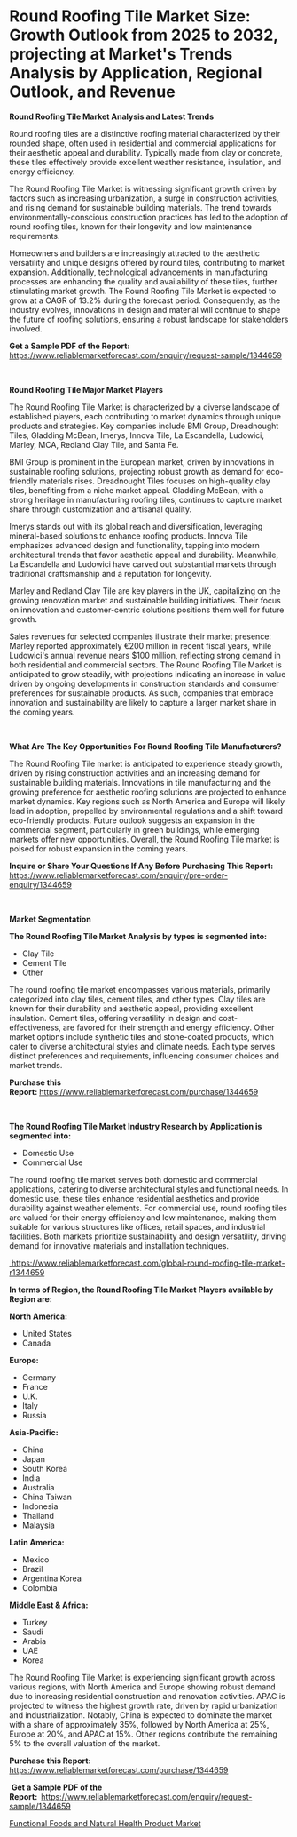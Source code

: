 <p><h1>Round Roofing Tile Market Size: Growth Outlook from 2025 to 2032, projecting at Market's Trends Analysis by Application, Regional Outlook, and Revenue</h1></p><p><strong>Round Roofing Tile Market Analysis and Latest Trends</strong></p>
<p><p>Round roofing tiles are a distinctive roofing material characterized by their rounded shape, often used in residential and commercial applications for their aesthetic appeal and durability. Typically made from clay or concrete, these tiles effectively provide excellent weather resistance, insulation, and energy efficiency. </p><p>The Round Roofing Tile Market is witnessing significant growth driven by factors such as increasing urbanization, a surge in construction activities, and rising demand for sustainable building materials. The trend towards environmentally-conscious construction practices has led to the adoption of round roofing tiles, known for their longevity and low maintenance requirements. </p><p>Homeowners and builders are increasingly attracted to the aesthetic versatility and unique designs offered by round tiles, contributing to market expansion. Additionally, technological advancements in manufacturing processes are enhancing the quality and availability of these tiles, further stimulating market growth. The Round Roofing Tile Market is expected to grow at a CAGR of 13.2% during the forecast period. Consequently, as the industry evolves, innovations in design and material will continue to shape the future of roofing solutions, ensuring a robust landscape for stakeholders involved.</p></p>
<p><strong>Get a Sample PDF of the Report:&nbsp;</strong> <a href="https://www.reliablemarketforecast.com/enquiry/request-sample/1344659?utm_campaign=3203&utm_medium=2&utm_source=Github&utm_content=ia&utm_term=24032025&utm_id=round-roofing-tile">https://www.reliablemarketforecast.com/enquiry/request-sample/1344659</a></p>
<p>&nbsp;</p>
<p><strong>Round Roofing Tile Major Market Players</strong></p>
<p><p>The Round Roofing Tile Market is characterized by a diverse landscape of established players, each contributing to market dynamics through unique products and strategies. Key companies include BMI Group, Dreadnought Tiles, Gladding McBean, Imerys, Innova Tile, La Escandella, Ludowici, Marley, MCA, Redland Clay Tile, and Santa Fe.</p><p>BMI Group is prominent in the European market, driven by innovations in sustainable roofing solutions, projecting robust growth as demand for eco-friendly materials rises. Dreadnought Tiles focuses on high-quality clay tiles, benefiting from a niche market appeal. Gladding McBean, with a strong heritage in manufacturing roofing tiles, continues to capture market share through customization and artisanal quality.</p><p>Imerys stands out with its global reach and diversification, leveraging mineral-based solutions to enhance roofing products. Innova Tile emphasizes advanced design and functionality, tapping into modern architectural trends that favor aesthetic appeal and durability. Meanwhile, La Escandella and Ludowici have carved out substantial markets through traditional craftsmanship and a reputation for longevity.</p><p>Marley and Redland Clay Tile are key players in the UK, capitalizing on the growing renovation market and sustainable building initiatives. Their focus on innovation and customer-centric solutions positions them well for future growth.</p><p>Sales revenues for selected companies illustrate their market presence: Marley reported approximately €200 million in recent fiscal years, while Ludowici's annual revenue nears $100 million, reflecting strong demand in both residential and commercial sectors. The Round Roofing Tile Market is anticipated to grow steadily, with projections indicating an increase in value driven by ongoing developments in construction standards and consumer preferences for sustainable products. As such, companies that embrace innovation and sustainability are likely to capture a larger market share in the coming years.</p></p>
<p>&nbsp;</p>
<p><strong>What Are The Key Opportunities For Round Roofing Tile Manufacturers?</strong></p>
<p><p>The Round Roofing Tile market is anticipated to experience steady growth, driven by rising construction activities and an increasing demand for sustainable building materials. Innovations in tile manufacturing and the growing preference for aesthetic roofing solutions are projected to enhance market dynamics. Key regions such as North America and Europe will likely lead in adoption, propelled by environmental regulations and a shift toward eco-friendly products. Future outlook suggests an expansion in the commercial segment, particularly in green buildings, while emerging markets offer new opportunities. Overall, the Round Roofing Tile market is poised for robust expansion in the coming years.</p></p>
<p><strong>Inquire or Share Your Questions If Any Before Purchasing This Report:</strong> <a href="https://www.reliablemarketforecast.com/enquiry/pre-order-enquiry/1344659?utm_campaign=3203&utm_medium=2&utm_source=Github&utm_content=ia&utm_term=24032025&utm_id=round-roofing-tile">https://www.reliablemarketforecast.com/enquiry/pre-order-enquiry/1344659</a></p>
<p>&nbsp;</p>
<p><strong>Market Segmentation</strong></p>
<p><strong>The Round Roofing Tile Market Analysis by types is segmented into:</strong></p>
<p><ul><li>Clay Tile</li><li>Cement Tile</li><li>Other</li></ul></p>
<p><p>The round roofing tile market encompasses various materials, primarily categorized into clay tiles, cement tiles, and other types. Clay tiles are known for their durability and aesthetic appeal, providing excellent insulation. Cement tiles, offering versatility in design and cost-effectiveness, are favored for their strength and energy efficiency. Other market options include synthetic tiles and stone-coated products, which cater to diverse architectural styles and climate needs. Each type serves distinct preferences and requirements, influencing consumer choices and market trends.</p></p>
<p><strong>Purchase this Report:&nbsp;</strong><a href="https://www.reliablemarketforecast.com/purchase/1344659?utm_campaign=3203&utm_medium=2&utm_source=Github&utm_content=ia&utm_term=24032025&utm_id=round-roofing-tile">https://www.reliablemarketforecast.com/purchase/1344659</a></p>
<p>&nbsp;</p>
<p><strong>The Round Roofing Tile Market Industry Research by Application is segmented into:</strong></p>
<p><ul><li>Domestic Use</li><li>Commercial Use</li></ul></p>
<p><p>The round roofing tile market serves both domestic and commercial applications, catering to diverse architectural styles and functional needs. In domestic use, these tiles enhance residential aesthetics and provide durability against weather elements. For commercial use, round roofing tiles are valued for their energy efficiency and low maintenance, making them suitable for various structures like offices, retail spaces, and industrial facilities. Both markets prioritize sustainability and design versatility, driving demand for innovative materials and installation techniques.</p></p>
<p><a href="https://www.reliablemarketforecast.com/global-round-roofing-tile-market-r1344659?utm_campaign=3203&utm_medium=2&utm_source=Github&utm_content=ia&utm_term=24032025&utm_id=round-roofing-tile">&nbsp;https://www.reliablemarketforecast.com/global-round-roofing-tile-market-r1344659</a></p>
<p><strong>In terms of Region, the Round Roofing Tile Market Players available by Region are:</strong></p>
<p>
    <p> <strong> North America: </strong>
        <ul>
            <li>United States</li>
            <li>Canada</li>
        </ul>
        </p> 
    <p> <strong> Europe: </strong>
        <ul>
            <li>Germany</li>
            <li>France</li>
            <li>U.K.</li>
            <li>Italy</li>
            <li>Russia</li>
        </ul>
        </p> 
    <p> <strong> Asia-Pacific: </strong>
        <ul>
            <li>China</li>
            <li>Japan</li>
            <li>South Korea</li>
            <li>India</li>
            <li>Australia</li>
            <li>China Taiwan</li>
            <li>Indonesia</li>
            <li>Thailand</li>
            <li>Malaysia</li>
        </ul>
        </p> 
    <p> <strong> Latin America: </strong>
        <ul>
            <li>Mexico</li>
            <li>Brazil</li>
            <li>Argentina Korea</li>
            <li>Colombia</li>
        </ul>
        </p> 
    <p> <strong> Middle East & Africa: </strong>
        <ul>
            <li>Turkey</li>
            <li>Saudi</li>
            <li>Arabia</li>
            <li>UAE</li>
            <li>Korea</li>
        </ul>
    </p>
    </p>
<p><p>The Round Roofing Tile Market is experiencing significant growth across various regions, with North America and Europe showing robust demand due to increasing residential construction and renovation activities. APAC is projected to witness the highest growth rate, driven by rapid urbanization and industrialization. Notably, China is expected to dominate the market with a share of approximately 35%, followed by North America at 25%, Europe at 20%, and APAC at 15%. Other regions contribute the remaining 5% to the overall valuation of the market.</p></p>
<p><strong>Purchase this Report: </strong><a href="https://www.reliablemarketforecast.com/purchase/1344659?utm_campaign=3203&utm_medium=2&utm_source=Github&utm_content=ia&utm_term=24032025&utm_id=round-roofing-tile">https://www.reliablemarketforecast.com/purchase/1344659</a></p>
<p>&nbsp;<strong>Get a Sample PDF of the Report:&nbsp;&nbsp;</strong><a href="https://www.reliablemarketforecast.com/enquiry/request-sample/1344659?utm_campaign=3203&utm_medium=2&utm_source=Github&utm_content=ia&utm_term=24032025&utm_id=round-roofing-tile">https://www.reliablemarketforecast.com/enquiry/request-sample/1344659</a></p>
<p><strong></strong></p>
<p><p><a href="https://github.com/huelarnzeba29/Market-Research-Report-List-1/blob/main/functional-foods-and-natural-health-product-market.md?utm_campaign=3203&utm_medium=2&utm_source=Github&utm_content=ia&utm_term=24032025&utm_id=round-roofing-tile">Functional Foods and Natural Health Product Market</a></p></p>